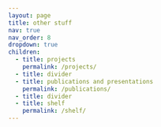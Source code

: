 ```yaml
---
layout: page
title: other stuff
nav: true
nav_order: 8
dropdown: true
children:
  - title: projects
    permalink: /projects/
  - title: divider
  - title: publications and presentations
    permalink: /publications/
  - title: divider
  - title: shelf
    permalink: /shelf/
---
```

